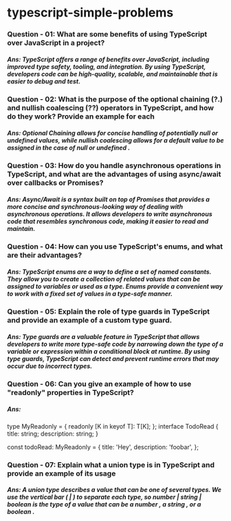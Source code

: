 # typescript-simple-problems

### Question - 01: What are some benefits of using TypeScript over JavaScript in a project?

##### Ans: TypeScript offers a range of benefits over JavaScript, including improved type safety, tooling, and integration. By using TypeScript, developers code can be high-quality, scalable, and maintainable that is easier to debug and test.

### Question - 02: What is the purpose of the optional chaining (?.) and nullish coalescing (??) operators in TypeScript, and how do they work? Provide an example for each

##### Ans: Optional Chaining allows for concise handling of potentially null or undefined values, while nullish coalescing allows for a default value to be assigned in the case of null or undefined .

### Question - 03: How do you handle asynchronous operations in TypeScript, and what are the advantages of using async/await over callbacks or Promises?

##### Ans: Async/Await is a syntax built on top of Promises that provides a more concise and synchronous-looking way of dealing with asynchronous operations. It allows developers to write asynchronous code that resembles synchronous code, making it easier to read and maintain.

### Question - 04: How can you use TypeScript's enums, and what are their advantages?

##### Ans: TypeScript enums are a way to define a set of named constants. They allow you to create a collection of related values that can be assigned to variables or used as a type. Enums provide a convenient way to work with a fixed set of values in a type-safe manner.

### Question - 05: Explain the role of type guards in TypeScript and provide an example of a custom type guard.

##### Ans: Type guards are a valuable feature in TypeScript that allows developers to write more type-safe code by narrowing down the type of a variable or expression within a conditional block at runtime. By using type guards, TypeScript can detect and prevent runtime errors that may occur due to incorrect types.

### Question - 06: Can you give an example of how to use "readonly" properties in TypeScript?

##### Ans:

type MyReadonly<T> = {
readonly [K in keyof T]: T[K];
};
interface TodoRead {
title: string;
description: string;
}

const todoRead: MyReadonly<TodoRead> = {
title: 'Hey',
description: 'foobar',
};

### Question - 07: Explain what a union type is in TypeScript and provide an example of its usage

##### Ans: A union type describes a value that can be one of several types. We use the vertical bar ( | ) to separate each type, so number | string | boolean is the type of a value that can be a number , a string , or a boolean .
